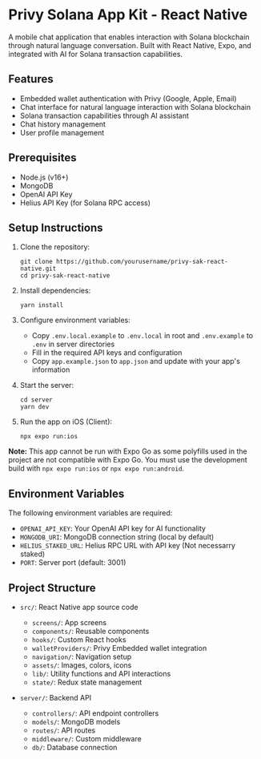 # Privy Solana App Kit - React Native

A mobile chat application that enables interaction with Solana blockchain through natural language conversation. Built with React Native, Expo, and integrated with AI for Solana transaction capabilities.

## Features

- Embedded wallet authentication with Privy (Google, Apple, Email)
- Chat interface for natural language interaction with Solana blockchain
- Solana transaction capabilities through AI assistant
- Chat history management
- User profile management

## Prerequisites

- Node.js (v16+)
- MongoDB
- OpenAI API Key
- Helius API Key (for Solana RPC access)

## Setup Instructions

1. Clone the repository:
   ```
   git clone https://github.com/yourusername/privy-sak-react-native.git
   cd privy-sak-react-native
   ```

2. Install dependencies:
   ```
   yarn install
   ```

3. Configure environment variables:
   - Copy `.env.local.example` to `.env.local` in root and `.env.example` to `.env` in server directories
   - Fill in the required API keys and configuration
   - Copy `app.example.json` to `app.json` and update with your app's information

4. Start the server:
   ```
   cd server
   yarn dev
   ```

5. Run the app on iOS (Client):
   ```
   npx expo run:ios
   ```

**Note:** This app cannot be run with Expo Go as some polyfills used in the project are not compatible with Expo Go. You must use the development build with `npx expo run:ios` or `npx expo run:android`.

## Environment Variables

The following environment variables are required:

- `OPENAI_API_KEY`: Your OpenAI API key for AI functionality
- `MONGODB_URI`: MongoDB connection string (local by default)
- `HELIUS_STAKED_URL`: Helius RPC URL with API key (Not necessarry staked)
- `PORT`: Server port (default: 3001)

## Project Structure

- `src/`: React Native app source code
  - `screens/`: App screens
  - `components/`: Reusable components
  - `hooks/`: Custom React hooks
  - `walletProviders/`: Privy Embedded wallet integration
  - `navigation/`: Navigation setup
  - `assets/`: Images, colors, icons
  - `lib/`: Utility functions and API interactions
  - `state/`: Redux state management

- `server/`: Backend API
  - `controllers/`: API endpoint controllers
  - `models/`: MongoDB models
  - `routes/`: API routes
  - `middleware/`: Custom middleware
  - `db/`: Database connection

